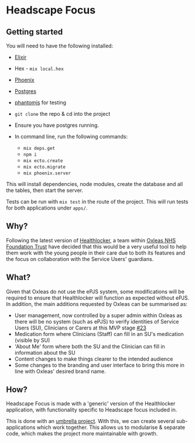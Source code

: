 # Headscape Focus

## Getting started

You will need to have the following installed:
* [Elixir](https://elixir-lang.org/install.html)
* Hex - `mix local.hex`
* [Phoenix](https://github.com/dwyl/learn-phoenix-framework/blob/master/simple-server.md#first-step---installing-phoenix)
* [Postgres](https://wiki.postgresql.org/wiki/Detailed_installation_guides)
* [phantomjs](https://github.com/keathley/wallaby#phantomjs) for testing

* `git clone` the repo & cd into the project
* Ensure you have postgres running.
* In command line, run the following commands:
  * `mix deps.get`
  * `npm i`
  * `mix ecto.create`
  * `mix ecto.migrate`
  * `mix phoenix.server`

This will install dependencies, node modules, create the database and all the
tables, then start the server.

Tests can be run with `mix test` in the route of the project. This will run
tests for both applications under `apps/`.

## Why?
Following the latest version of [Healthlocker](https://github.com/healthlocker/healthlocker),
a team within [Oxleas NHS Foundation Trust](http://oxleas.nhs.uk/)
have decided that this would be a very useful tool to help them work with
the young people in their care due to both its features and the focus on collaboration
with the Service Users' guardians.

## What?
Given that Oxleas do not use the ePJS system, some modifications will be required
to ensure that Healthlocker will function as expected without ePJS.
In addition, the main additions requested by Oxleas can be summarised as:
+ User management, now controlled by a super admin within Oxleas as there will
be no system (such as ePJS) to verify identities of Service Users (SU), Clinicians or Carers
at this MVP stage [#23](https://github.com/healthlocker/oxleas-adhd/issues/23)
+ Medication form where Clinicians (Staff) can fill in an SU's medication (visible by SU)
+ 'About Me' form where both the SU and the Clinician can fill in information about
the SU
+ Content changes to make things clearer to the intended audience
+ Some changes to the branding and user interface to bring this more in line with
Oxleas' desired brand name.

## How?

Headscape Focus is made with a 'generic' version of the Healthlocker
application, with functionality specific to Headscape focus included in.

This is done with an [umbrella project](https://elixir-lang.org/getting-started/mix-otp/dependencies-and-umbrella-apps.html).
With this, we can create several sub-applications which work together. This
allows us to modularise & separate code, which makes the project more
maintainable with growth.
